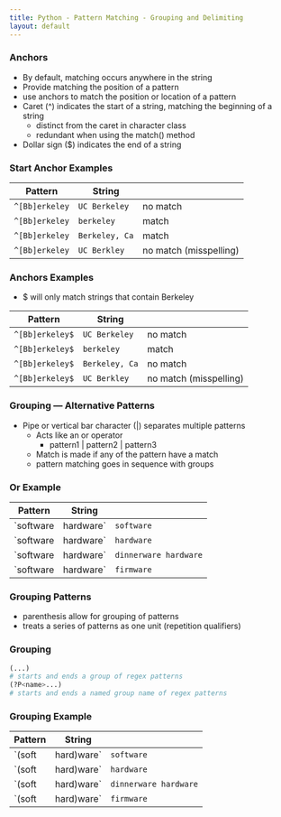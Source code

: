 ```yaml
---
title: Python - Pattern Matching - Grouping and Delimiting
layout: default
---
```


### Anchors

* By default, matching occurs anywhere in the string
* Provide matching the position of a pattern
* use anchors to match the position or location of a pattern
* Caret (^) indicates the start of a string, matching the beginning of a string
  * distinct from the caret in character class
  * redundant when using the match() method
* Dollar sign ($) indicates the end of a string

### Start Anchor Examples

| Pattern     | String    |   |
| --------|---------|-------|
| `^[Bb]erkeley`  | `UC Berkeley`  |  no match  |
| `^[Bb]erkeley`  | `berkeley`  |   match  |
| `^[Bb]erkeley`  | `Berkeley, Ca`  |   match  |
| `^[Bb]erkeley`  | `UC Berkley`  |  no match (misspelling) |

### Anchors Examples

* $ will only match strings that contain Berkeley

| Pattern     | String    |   |
| --------|---------|-------|
| `^[Bb]erkeley$`  | `UC Berkeley`  |  no match  |
| `^[Bb]erkeley$`  | `berkeley`  |   match  |
| `^[Bb]erkeley$`  | `Berkeley, Ca`  |  no match  |
| `^[Bb]erkeley$`  | `UC Berkley`  |  no match (misspelling) |

### Grouping — Alternative Patterns

* Pipe or vertical bar character (|) separates multiple patterns
  * Acts like an or operator
    * pattern1 | pattern2 | pattern3
  * Match is made if any of the pattern have a match
  * pattern matching goes in sequence with groups
 
### Or Example

| Pattern     | String    |     |
| --------|---------|-------|
| `software|hardware`  | `software`  |  no match  |
| `software|hardware`  | `hardware`  |  no match  |
| `software|hardware`  | `dinnerware hardware`  |  match  |
| `software|hardware`  | `firmware`  |  no match |

### Grouping Patterns

* parenthesis allow for grouping of patterns
* treats a series of patterns as one unit (repetition qualifiers)

### Grouping

```python
(...)
# starts and ends a group of regex patterns
(?P<name>...)
# starts and ends a named group name of regex patterns
```

### Grouping Example 

| Pattern     | String    |   |
| --------|---------|-------|
| `(soft|hard)ware`  | `software`  | match |
| `(soft|hard)ware`  | `hardware`  |   match  |
| `(soft|hard)ware`  | `dinnerware hardware`  |  match  |
| `(soft|hard)ware`  | `firmware`  |  no match |
